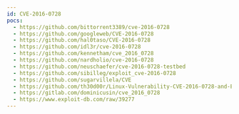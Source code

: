 ```yaml
---
id: CVE-2016-0728
pocs:
  - https://github.com/bittorrent3389/cve-2016-0728
  - https://github.com/googleweb/CVE-2016-0728
  - https://github.com/hal0taso/CVE-2016-0728
  - https://github.com/idl3r/cve-2016-0728
  - https://github.com/kennetham/cve_2016_0728
  - https://github.com/nardholio/cve-2016-0728
  - https://github.com/neuschaefer/cve-2016-0728-testbed
  - https://github.com/sibilleg/exploit_cve-2016-0728
  - https://github.com/sugarvillela/CVE
  - https://github.com/th30d00r/Linux-Vulnerability-CVE-2016-0728-and-Exploit
  - https://gitlab.com/dominicusin/cve_2016_0728
  - https://www.exploit-db.com/raw/39277
---
```

